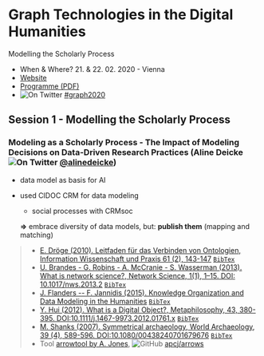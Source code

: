 # Graph Technologies in the Digital Humanities
Modelling the Scholarly Process

* When & Where? 21. & 22. 02. 2020 - Vienna
* [Website](https://graphentechnologien.hypotheses.org/tagungen/graphentechnologien-2020)
* [Programme (PDF)](https://f.hypotheses.org/wp-content/blogs.dir/4521/files/2020/02/Graph-Technologies-Conference-UWien-2020.pdf)
* ![On Twitter][twitter-icon] [#graph2020](https://twitter.com/hashtag/graph2020)

## Session 1 - Modelling the Scholarly Process
### Modeling as a Scholarly Process - The Impact of Modeling Decisions on Data-Driven Research Practices (Aline Deicke ![On Twitter][twitter-icon] [@alinedeicke](https://twitter.com/alinedeicke))
* data model as basis for AI
* used CIDOC CRM for data modeling
  * social processes with CRMsoc
  
  **=>** embrace diversity of data models, but: **publish them** (mapping and matching)

> * [E. Dröge (2010). Leitfaden für das Verbinden von Ontologien, Information Wissenschaft und Praxis 61 (2), 143-147](https://www.phil-fak.uni-duesseldorf.de/fileadmin/Redaktion/Institute/Informationswissenschaft/forschung/wissensrepraesentation/1268059439iwp_61_201.pdf) [`BibTex`](https://github.com/bellerophons-pegasus/academic-notes/blob/6f79c623bb8afef5b0a4e4cea1c6ad70e56022af/literature.bib#L14-L24)
> * [U. Brandes - G. Robins - A. McCranie - S. Wasserman (2013). What is network science?, Network Science, 1(1), 1–15. DOI: 10.1017/nws.2013.2](https://doi.org/10.1017/nws.2013.2) [`BibTex`](https://github.com/bellerophons-pegasus/academic-notes/blob/6f79c623bb8afef5b0a4e4cea1c6ad70e56022af/literature.bib#L35-L45)
> * [J. Flanders -- F. Jannidis (2015). Knowledge Organization and Data Modeling in the Humanities](https://nbn-resolving.org/urn:nbn:de:bvb:20-opus-111270) [`BibTex`](https://github.com/bellerophons-pegasus/academic-notes/blob/6f79c623bb8afef5b0a4e4cea1c6ad70e56022af/literature.bib#L26-L33)
> * [Y. Hui (2012). What is a Digital Object?, Metaphilosophy, 43, 380-395. DOI:10.1111/j.1467-9973.2012.01761.x](https://doi.org/10.1111/j.1467-9973.2012.01761.x) [`BibTex`](https://github.com/bellerophons-pegasus/academic-notes/blob/6f79c623bb8afef5b0a4e4cea1c6ad70e56022af/literature.bib#L3-L12)
> * [M. Shanks (2007). Symmetrical archaeology, World Archaeology, 39 (4), 589-596. DOI:10.1080/00438240701679676](https://doi.org/10.1080/00438240701679676) [`BibTex`](https://github.com/bellerophons-pegasus/academic-notes/blob/6f79c623bb8afef5b0a4e4cea1c6ad70e56022af/literature.bib#L47-L57)
> * Tool [arrowtool by A. Jones](http://www.apcjones.com/arrows/), ![GitHub][github-icon] [apcj/arrows](https://github.com/apcj/arrows)






<!-- https://github.com/carlsednaoui/gitsocial -->
[twitter-icon]: http://i.imgur.com/wWzX9uB.png (on Twitter)
[github-icon]: http://i.imgur.com/9I6NRUm.png (on GitHub)

<!-- improvements. -->
<!-- 1. link to bibtex for reference https://help.github.com/en/github/managing-your-work-on-github/creating-a-permanent-link-to-a-code-snippet -->

